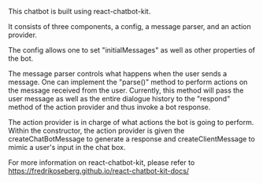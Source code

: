 This chatbot is built using react-chatbot-kit.

It consists of three components, a config, a message parser, and an action provider.

The config allows one to set "initialMessages" as well as other properties of the bot.

The message parser controls what happens when the user sends a message.
One can implement the "parse()" method to perform actions on the message received from the user.
Currently, this method will pass the user message as well as the entire dialogue history to the "respond" method of the action provider and thus invoke a bot response. 

The action provider is in charge of what actions the bot is going to perform.
Within the constructor, the action provider is given the createChatBotMessage to generate a response and createClientMessage to mimic a user's input in the chat box.

For more information on react-chatbot-kit, please refer to https://fredrikoseberg.github.io/react-chatbot-kit-docs/